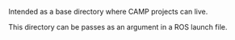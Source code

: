 Intended as a base directory where CAMP projects can live.

This directory can be passes as an argument in a ROS launch file.
